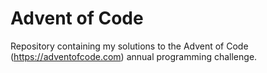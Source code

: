 # Advent of Code
Repository containing my solutions to the Advent of Code (https://adventofcode.com) annual programming challenge.
